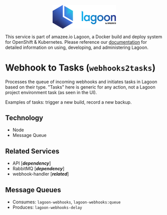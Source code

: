 <p align="center"><img
src="https://raw.githubusercontent.com/amazeeio/lagoon/master/docs/images/lagoon-logo.png"
alt="The Lagoon logo is a blue hexagon split in two pieces with an L-shaped cut"
width="40%"></p>

This service is part of amazee.io Lagoon, a Docker build and deploy system for
OpenShift & Kubernetes. Please reference our [documentation] for detailed
information on using, developing, and administering Lagoon.

# Webhook to Tasks (`webhooks2tasks`)

Processes the queue of incoming webhooks and initiates tasks in Lagoon based on
their type. "Tasks" here is generic for any action, not a Lagoon project
environment task (as seen in the UI).

Examples of tasks: trigger a new build, record a new backup.

## Technology

* Node
* Message Queue

## Related Services

* API [***dependency***]
* RabbitMQ [***dependency***]
* webhook-handler [***related***]

## Message Queues

* Consumes: `lagoon-webhooks`, `lagoon-webhooks:queue`
* Produces: `lagoon-webhooks-delay`

[documentation]: https://lagoon.readthedocs.io/
